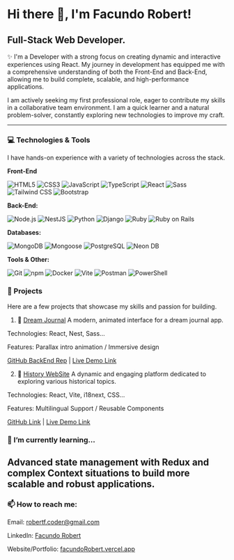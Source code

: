 # Hi there 👋, I'm Facundo Robert!
## Full-Stack Web Developer.
✨ I'm a Developer with a strong focus on creating dynamic and interactive experiences using React. My journey in development has equipped me with a comprehensive understanding of both the Front-End and Back-End, allowing me to build complete, scalable, and high-performance applications.

I am actively seeking my first professional role, eager to contribute my skills in a collaborative team environment. I am a quick learner and a natural problem-solver, constantly exploring new technologies to improve my craft. 

---

### 💻 Technologies & Tools
I have hands-on experience with a variety of technologies across the stack.

**Front-End**

![HTML5](https://img.shields.io/badge/HTML5-E34F26?style=for-the-badge&logo=html5&logoColor=white)
![CSS3](https://img.shields.io/badge/CSS3-1572B6?style=for-the-badge&logo=css3&logoColor=white)
![JavaScript](https://img.shields.io/badge/JavaScript-F7DF1E?style=for-the-badge&logo=javascript&logoColor=black)
![TypeScript](https://img.shields.io/badge/TypeScript-007ACC?style=for-the-badge&logo=typescript&logoColor=white)
![React](https://img.shields.io/badge/React-20232A?style=for-the-badge&logo=react&logoColor=61DAFB)
![Sass](https://img.shields.io/badge/Sass-CC6699?style=for-the-badge&logo=sass&logoColor=white)
![Tailwind CSS](https://img.shields.io/badge/Tailwind_CSS-38B2AC?style=for-the-badge&logo=tailwind-css&logoColor=white)
![Bootstrap](https://img.shields.io/badge/Bootstrap-563D7C?style=for-the-badge&logo=bootstrap&logoColor=white)

**Back-End:**

![Node.js](https://img.shields.io/badge/Node.js-339933?style=for-the-badge&logo=node.js&logoColor=white)
![NestJS](https://img.shields.io/badge/NestJS-E0234E?style=for-the-badge&logo=nestjs&logoColor=white)
![Python](https://img.shields.io/badge/Python-3776AB?style=for-the-badge&logo=python&logoColor=white)
![Django](https://img.shields.io/badge/Django-092E20?style=for-the-badge&logo=django&logoColor=white)
![Ruby](https://img.shields.io/badge/Ruby-CC342D?style=for-the-badge&logo=ruby&logoColor=white)
![Ruby on Rails](https://img.shields.io/badge/Ruby_on_Rails-CC0000?style=for-the-badge&logo=ruby-on-rails&logoColor=white)

**Databases:**

![MongoDB](https://img.shields.io/badge/MongoDB-47A248?style=for-the-badge&logo=mongodb&logoColor=white)
![Mongoose](https://img.shields.io/badge/Mongoose-800000?style=for-the-badge&logo=mongoose&logoColor=white)
![PostgreSQL](https://img.shields.io/badge/PostgreSQL-316192?style=for-the-badge&logo=postgresql&logoColor=white)
![Neon DB](https://img.shields.io/badge/Neon_DB-424242?style=for-the-badge&logo=neon&logoColor=white)

**Tools & Other:**

![Git](https://img.shields.io/badge/Git-F05032?style=for-the-badge&logo=git&logoColor=white)
![npm](https://img.shields.io/badge/npm-CB3837?style=for-the-badge&logo=npm&logoColor=white)
![Docker](https://img.shields.io/badge/Docker-2496ED?style=for-the-badge&logo=docker&logoColor=white)
![Vite](https://img.shields.io/badge/Vite-646CFF?style=for-the-badge&logo=vite&logoColor=white)
![Postman](https://img.shields.io/badge/Postman-FF6C37?style=for-the-badge&logo=postman&logoColor=white)
![PowerShell](https://img.shields.io/badge/PowerShell-5391FE?style=for-the-badge&logo=powershell&logoColor=white)

### 🚀 Projects
Here are a few projects that showcase my skills and passion for building.

1. 🌙 [Dream Journal](https://github.com/RobertFacundo/dreamJournalF)
A modern, animated interface for a dream journal app. 

Technologies: React, Nest, Sass...

Features: Parallax intro animation / Immersive design

[GitHub BackEnd Rep](https://github.com/RobertFacundo/dreamJournalB) | [Live Demo Link](https://dream-journal-f.vercel.app/)

2. 📜 [History WebSite](https://history-web-site.vercel.app/)
A dynamic and engaging platform dedicated to exploring various historical topics.

Technologies: React, Vite, i18next, CSS...

Features: Multilingual Support / Reusable Components

[GitHub Link](https://github.com/RobertFacundo/historyWebSite) | [Live Demo Link](https://history-web-site.vercel.app/)

### 🌱 I’m currently learning...
Advanced state management with Redux and complex Context situations to build more scalable and robust applications.
---

### 📫 How to reach me:
Email: robertf.coder@gmail.com

LinkedIn: [Facundo Robert](https://www.linkedin.com/in/robertfacundodev/?locale=en_US)

Website/Portfolio: [facundoRobert.vercel.app](https://facundorobert.vercel.app/)




